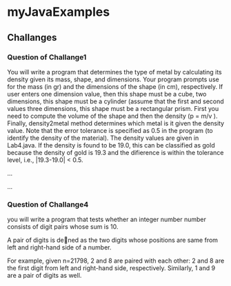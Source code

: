 # myJavaExamples
 
 ## Challanges
 
 ###  Question of Challange1
 
 You will write a program that determines the type of metal by calculating its
density given its mass, shape, and dimensions. Your program prompts use for the mass (in
gr) and the dimensions of the shape (in cm), respectively. If user enters
  one dimension value, then this shape must be a cube,
  two dimensions, this shape must be a cylinder (assume that the first and second values
  three dimensions, this shape must be a rectangular prism.
First you need to compute the volume of the shape and then the density (p = m/v ). Finally,
density2metal method determines which metal is it given the density value. Note that the
error tolerance is specified as 0.5 in the program (to identify the density of the material).
The density values are given in Lab4.java. If the density is found to be 19.0, this can be
classified as gold because the density of gold is 19.3 and the difierence is within the tolerance
level, i.e., |19.3-19.0| < 0.5.
 
 ...
 
 ...
 
 
 ###  Question of Challange4 
  
  you will write a program that tests whether an integer number number consists
of digit pairs whose sum is 10.

A pair of digits is dened as the two digits whose positions are same from left and
right-hand side of a number.

 For example, given n=21798, 2 and 8 are paired with each other: 2 and 8 are the first
digit from left and right-hand side, respectively. Similarly, 1 and 9 are a pair of digits
as well.


